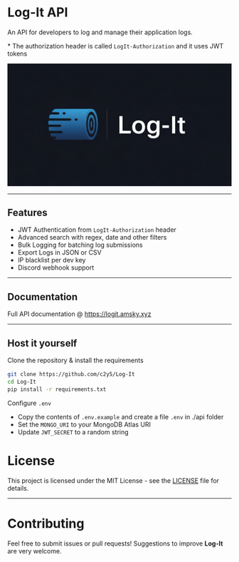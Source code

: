 # Log-It API

An API for developers to log and manage their application logs.

\* The authorization header is called ``LogIt-Authorization`` and it uses JWT tokens

![LogItBanner](./static/LogItBanner.png)

---

## Features

* JWT Authentication from `LogIt-Authorization` header
* Advanced search with regex, date and other filters
* Bulk Logging for batching log submissions
* Export Logs in JSON or CSV
* IP blacklist per dev key
* Discord webhook support

---

## Documentation

Full API documentation @ https://logit.amsky.xyz

---

## Host it yourself

Clone the repository & install the requirements

```bash
git clone https://github.com/c2y5/Log-It
cd Log-It
pip install -r requirements.txt
```

Configure ``.env``
- Copy the contents of ``.env.example`` and create a file ``.env`` in ./api folder
- Set the ``MONGO_URI`` to your MongoDB Atlas URI
- Update ``JWT_SECRET`` to a random string 

# License 

This project is licensed under the MIT License - see the [LICENSE](./LICENSE) file for details.

---

# Contributing

Feel free to submit issues or pull requests! Suggestions to improve **Log-It** are very welcome.